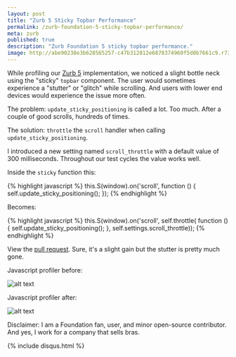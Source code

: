 ```yaml
---
layout: post
title: "Zurb 5 Sticky Topbar Performance"
permalink: /zurb-foundation-5-sticky-topbar-performance/
meta: zurb
published: true
description: "Zurb Foundation 5 sticky topbar performance."
image: http://abe90238e3b628565257-c47b312812e6878374960f5d0b7661c9.r73.cf1.rackcdn.com/zurb-6.png
---
```

While profiling our [Zurb 5](http://foundation.zurb.com/sites/docs/v/5.5.3/) implementation, we noticed a slight bottle neck using the "sticky" `topbar` component.  The user would sometimes experience a "stutter" or "glitch" while scrolling.  And users with lower end devices would experience the issue more often.

The problem: `update_sticky_positioning` is called a lot. Too much.  After a couple of good scrolls, hundreds of times.

The solution: `throttle` the `scroll` handler when calling `update_sticky_positioning`.

I introduced a new setting named `scroll_throttle` with a default value of 300 milliseconds. Throughout our test cycles the value works well.  

Inside the `sticky` function this:

{% highlight javascript %}
this.S(window).on('scroll', function () { self.update_sticky_positioning(); });
{% endhighlight %}

Becomes:

{% highlight javascript %}
this.S(window).on('scroll', self.throttle( function () {
        self.update_sticky_positioning();
      }, self.settings.scroll_throttle));
{% endhighlight %}

View the [pull request](https://github.com/zurb/foundation-sites/pull/8884/files).  Sure, it's a slight gain but the stutter is pretty much gone.

Javascript profiler before:

![alt text](https://cloud.githubusercontent.com/assets/156634/15751986/2d2c124c-28ba-11e6-8ecb-c781ea6fa410.PNG
 "Zurb 5 Tobar Profiled Before")

Javascript profiler after:

![alt text](https://cloud.githubusercontent.com/assets/156634/15751989/30daf980-28ba-11e6-9328-f189d395c489.PNG
 "Zurb 5 Tobar Profiled Before")

Disclaimer: I am a Foundation fan, user, and minor open-source contributor.  And yes, I work for a company that sells bras.

{% include disqus.html %}
